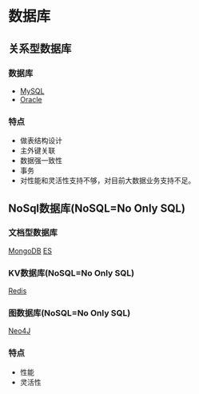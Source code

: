 # 数据库

## 关系型数据库
### 数据库
- [MySQL](mongodb/SUMMARY.md)
- [Oracle]()

### 特点
- 做表结构设计
- 主外键关联
- 数据强一致性
- 事务 
- 对性能和灵活性支持不够，对目前大数据业务支持不足。
## NoSql数据库(NoSQL=No Only SQL)
### 文档型数据库
[MongoDB](mongodb/SUMMARY.md)
[ES]()

### KV数据库(NoSQL=No Only SQL)
[Redis](redis/SUMMARY.md)

### 图数据库(NoSQL=No Only SQL)
[Neo4J]()

### 特点
- 性能
- 灵活性
